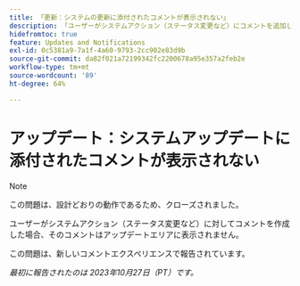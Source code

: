 ```yaml
---
title: 「更新：システムの更新に添付されたコメントが表示されない」
description: 「ユーザーがシステムアクション（ステータス変更など）にコメントを追加した場合、そのコメントは更新領域に表示されません。 」
hidefromtoc: true
feature: Updates and Notifications
exl-id: 0c5381a9-7a1f-4a60-9793-2cc902e83d9b
source-git-commit: da82f021a72199342fc2200678a95e357a2feb2e
workflow-type: tm+mt
source-wordcount: '89'
ht-degree: 64%

---
```


# アップデート：システムアップデートに添付されたコメントが表示されない

<!--
>[!NOTE]
>
>This issue has been closed because it is working as designed.
-->

>[!NOTE]
>
>この問題は、設計どおりの動作であるため、クローズされました。

ユーザーがシステムアクション（ステータス変更など）に対してコメントを作成した場合、そのコメントはアップデートエリアに表示されません。

この問題は、新しいコメントエクスペリエンスで報告されています。

_最初に報告されたのは 2023年10月27日（PT）です。_